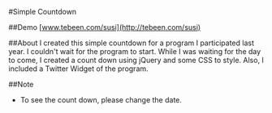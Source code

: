 #Simple Countdown

##Demo
[www.tebeen.com/susi](http://tebeen.com/susi)  

##About
I created this simple countdown for a program I participated last year. I couldn't wait for the program to start. While I was waiting for the day to come, I created a count down using jQuery and some CSS to style. Also, I included a Twitter Widget of the program. 

##Note
* To see the count down, please change the date. 



